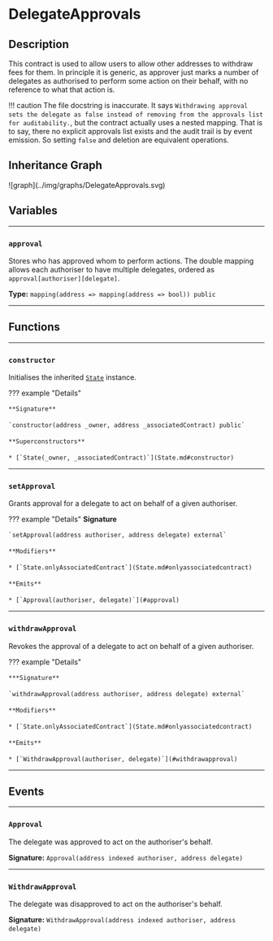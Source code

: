 # DelegateApprovals

## Description

This contract is used to allow users to allow other addresses to withdraw fees for them. In principle it is generic, as approver just marks a number of delegates as authorised to perform some action on their behalf, with no reference to what that action is.

!!! caution
    The file docstring is inaccurate. It says `Withdrawing approval sets the delegate as false instead of removing from the approvals list for auditability.`, but the contract actually uses a nested mapping. That is to say, there no explicit approvals list exists and the audit trail is by event emission. So setting `false` and deletion are equivalent operations.

<section-sep />

## Inheritance Graph

<inheritance-graph>
    ![graph](../img/graphs/DelegateApprovals.svg)
</inheritance-graph>

<section-sep />

## Variables

---

### `approval`

Stores who has approved whom to perform actions. The double mapping allows each authoriser to have multiple delegates, ordered as `approval[authoriser][delegate]`.

**Type:** `mapping(address => mapping(address => bool)) public`

---

<section-sep />

## Functions

---

### `constructor`

Initialises the inherited [`State`](State.md) instance.

??? example "Details"

    **Signature**
    
    `constructor(address _owner, address _associatedContract) public`

    **Superconstructors**

    * [`State(_owner, _associatedContract)`](State.md#constructor)

---

### `setApproval`

Grants approval for a delegate to act on behalf of a given authoriser.

??? example "Details"
    **Signature**

    `setApproval(address authoriser, address delegate) external`

    **Modifiers**

    * [`State.onlyAssociatedContract`](State.md#onlyassociatedcontract)

    **Emits**

    * [`Approval(authoriser, delegate)`](#approval)

---

### `withdrawApproval`

Revokes the approval of a delegate to act on behalf of a given authoriser.

??? example "Details"

    ***Signature**
    
    `withdrawApproval(address authoriser, address delegate) external`
    
    **Modifiers**

    * [`State.onlyAssociatedContract`](State.md#onlyassociatedcontract)

    **Emits**

    * [`WithdrawApproval(authoriser, delegate)`](#withdrawapproval)

---

<section-sep />

## Events

---

### `Approval`

The delegate was approved to act on the authoriser's behalf.

**Signature:** `Approval(address indexed authoriser, address delegate)`

---

### `WithdrawApproval`

The delegate was disapproved to act on the authoriser's behalf.

**Signature:** `WithdrawApproval(address indexed authoriser, address delegate)`

<section-sep />
